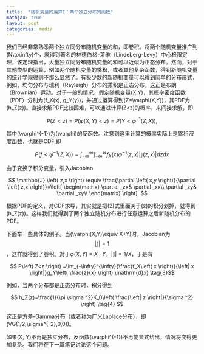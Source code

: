```yaml
---
title:  "随机变量的运算I：两个独立分布的函数"
mathjax: true
layout: post
categories: media
---
```


我们已经非常熟悉两个独立同分布随机变量的和，即卷积。将两个随机变量推广到\(N\to\infty\)个，就得到著名的林德伯格-莱维（Lindeberg-Levy）中心极限定理，该定理指出，大量独立同分布随机变量的和可以近似为正态分布。然而，对于其他类型的运算，例如两个随机变量的乘积，或者其他复杂函数，得到新随机变量的统计学规律则不那么显然了。有极少数的新随机变量可以得到简单的分布形式，例如，均匀分布与瑞利（Rayleigh）分布的乘积是正态分布，这正是布朗（Brownian）运动。对于一般的情况，假定随机变量\(X,Y\)，其概率密度函数（PDF）分别为\(f_X(x), g_Y(y)\)，并通过运算得到\(Z=\varphi(X,Y)\)，其PDF为\(h_Z(z)\)。直接求解PDF比较困难，可以通过计算\(Z<z\)的概率，来间接求解，即

$$ P(Z<z) = P(\varphi(X,Y)<z) = P(Y<\varphi^{-1}(Z,X)), \tag{1} $$


其中\(\varphi^{-1}\)为\(\varphi\)的反函数。注意到这里计算的概率实际上是累积密度函数，也就是CDF,即

$$P(f<\varphi^{-1}(Z,X))=\int_{-\infty}^{\infty}\int_{-\infty}^{\infty} f_X(x)\varphi^{-1}(z,x)\left|\mathbb{J}(z,x)\right| \mathrm{d}z\mathrm{d}x \tag{2}$$

由于变换了积分变量，引入Jacobian

$$ \mathbb{J} \left( z,x \right) \equiv \frac{\partial \left( x,y \right)}{\partial \left( z,x \right)}=\left[ \begin{matrix}
	\partial _zx&		\partial _xx\\
	\partial _zy&		\partial _xy\\
\end{matrix} \right].  $$

根据PDF的定义，对CDF求导，其实就是把(2)式里面关于\(z\)的积分划掉，就得到\(h_Z(z)\)。这样我们就得到了两个独立随机分布进行任意运算之后新随机分布的PDF。


下面举一些具体的例子。当\(\varphi(X,Y)\equiv X+Y\)时，Jacobian为$$\left|\mathbb{J}\right|=1$$，这样就得到了卷积。对于$\varphi(X,Y)\equiv X\cdot Y$，$\left|\mathbb{J}\right|=1/X$，于是有

$$ P\left( Z<z \right) =\int_{-\infty}^{\infty}{\frac{f_X\left( x \right)}{\left| x \right|}g_Y\left( \frac{z}{x} \right) \mathrm{d}x} \tag{3}$$

例如，当两个分布都是正态分布时，积分得到

$$ h_Z(z)=\frac{1}{\pi \sigma ^2}K_0\left( \frac{\left| z \right|}{\sigma ^2} \right) \tag{4} $$

这正是方差-Gamma分布（或者称为广义Laplace分布），即\(VG(1/2,\sigma^{-2},0,0)\)。

如果\(X, Y\)不再是独立分布，反函数\(\varphi^{-1}\)不再能显式给出，情况将变得更加复杂。我们将在下一篇笔记讨论这个问题。
